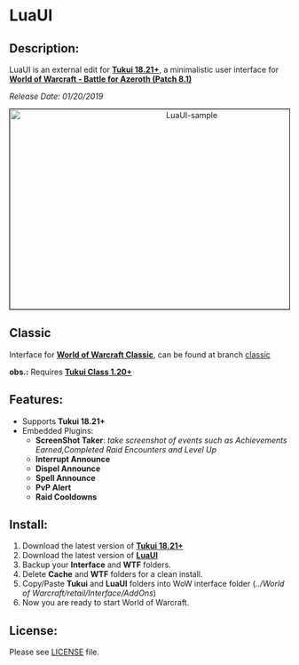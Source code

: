 # LuaUI

## Description:

LuaUI is an external edit for [**Tukui 18.21+**](https://www.tukui.org/), a minimalistic user interface for [**World of Warcraft - Battle for Azeroth (Patch 8.1)**](https://worldofwarcraft.com/en-us/)

*Release Date: 01/20/2019*

<p align="center">
    <a href="https://i.imgur.com/52edNKs.jpg">
        <img src="https://i.imgur.com/52edNKs.jpg" alt="LuaUI-sample" style="width: 640px; height: 360px; border: 1px solid #000;"/>
    </a>
</p>

## Classic

Interface for [**World of Warcraft Classic**](https://worldofwarcraft.com/en-us/wowclassic), can be found at branch [classic](https://github.com/PedroZC90/LuaUI/tree/classic)

**obs.:** Requires [**Tukui Class 1.20+**](https://www.tukui.org/)

## Features:

+ Supports **Tukui 18.21+**
+ Embedded Plugins:
    - **ScreenShot Taker**: *take screenshot of events such as Achievements Earned,Completed Raid Encounters and Level Up*
    - **Interrupt Announce**
    - **Dispel Announce**
    - **Spell Announce**
    - **PvP Alert**
    - **Raid Cooldowns**

## Install:

1. Download the latest version of [**Tukui 18.21+**](https://www.tukui.org/)
2. Download the latest version of [**LuaUI**](https://github.com/PedroZC90/LuaUI)
3. Backup your **Interface** and **WTF** folders.
4. Delete **Cache** and **WTF** folders for a clean install.
5. Copy/Paste **Tukui** and **LuaUI** folders into WoW interface folder (*../World of Warcraft/_retail_/Interface/AddOns*)
6. Now you are ready to start World of Warcraft.

## License:

Please see [LICENSE](https://github.com/PedroZC90/LuaUI/tree/master/LICENSE) file.
